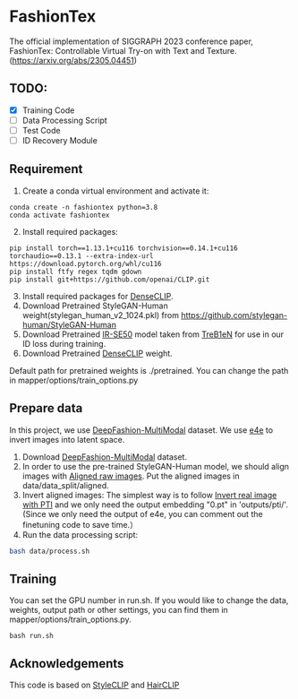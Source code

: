 # FashionTex
The official implementation of SIGGRAPH 2023 conference paper, FashionTex: Controllable Virtual Try-on with Text and Texture.
(https://arxiv.org/abs/2305.04451)

## TODO:

- [x] Training Code
- [ ] Data Processing Script
- [ ] Test Code
- [ ] ID Recovery Module

## Requirement
1. Create a conda virtual environment and activate it:
```shell
conda create -n fashiontex python=3.8
conda activate fashiontex
```

2. Install required packages:
```shell
pip install torch==1.13.1+cu116 torchvision==0.14.1+cu116 torchaudio==0.13.1 --extra-index-url https://download.pytorch.org/whl/cu116
pip install ftfy regex tqdm gdown
pip install git+https://github.com/openai/CLIP.git
```

3. Install required packages for [DenseCLIP](https://github.com/raoyongming/DenseCLIP).
4. Download Pretrained StyleGAN-Human weight(stylegan_human_v2_1024.pkl) from  https://github.com/stylegan-human/StyleGAN-Human
5. Download Pretrained [IR-SE50](https://drive.google.com/file/d/1FS2V756j-4kWduGxfir55cMni5mZvBTv/view) model taken from [TreB1eN](https://github.com/TreB1eN/InsightFace_Pytorch) for use in our ID loss during training.
6. Download Pretrained [DenseCLIP](https://drive.google.com/file/d/1cHpWEC49qNhYAQRVrV8Ex1PJYIIB84TO/view?usp=sharing) weight.

Default path for pretrained weights is ./pretrained. You can change the path in mapper/options/train_options.py

## Prepare data

In this project, we use [DeepFashion-MultiModal](https://github.com/yumingj/DeepFashion-MultiModal) dataset. We use [e4e](https://github.com/omertov/encoder4editing) to invert images into latent space.
1. Download [DeepFashion-MultiModal](https://github.com/yumingj/DeepFashion-MultiModal) dataset.
2. In order to use the pre-trained StyleGAN-Human model, we should align images with [Aligned raw images](https://github.com/stylegan-human/StyleGAN-Human/tree/main#aligned-raw-images). Put the aligned images in data/data_split/aligned.
3. Invert aligned images: The simplest way is to follow [Invert real image with PTI](https://github.com/stylegan-human/StyleGAN-Human/tree/main#invert-real-image-with-pti) and we only need the output embedding "0.pt" in  'outputs/pti/'. (Since we only need the output of e4e, you can comment out the finetuning code to save time.）
4. Run the data processing script:
```bash 
bash data/process.sh
```
## Training
You can set the GPU number in run.sh. If you would like to change the data, weights, output path or other settings, you can find them in mapper/options/train_options.py.
```
bash run.sh
```

## Acknowledgements

This code is based on [StyleCLIP](https://github.com/orpatashnik/StyleCLIP) and [HairCLIP](https://github.com/wty-ustc/HairCLIP)